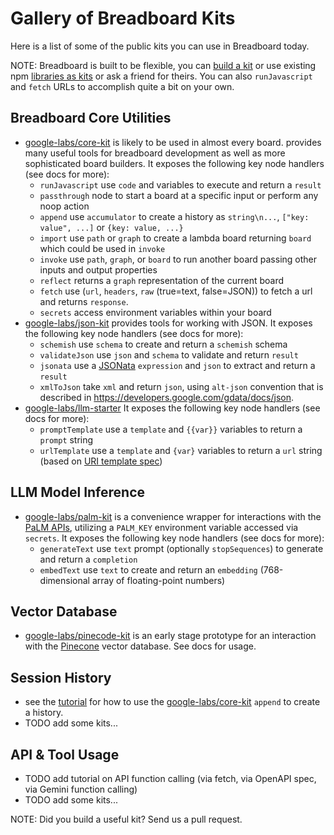 # Gallery of Breadboard Kits

Here is a list of some of the public kits you can use in Breadboard today.

NOTE: Breadboard is built to be flexible, you can [build a kit](./build-a-kit.md) or use existing npm [libraries as kits](./libraries-as-kits.md) or ask a friend for theirs. You can also `runJavascript` and `fetch` URLs to accomplish quite a bit on your own.

## Breadboard Core Utilities

- [google-labs/core-kit](https://github.com/breadboard-ai/breadboard/tree/main/packages/core-kit)
  is likely to be used in almost every board.
  provides many useful tools for breadboard development as well as more sophisticated board builders.
  It exposes the following key node handlers (see docs for more):
  - `runJavascript` use `code` and variables to execute and return a `result`
  - `passthrough` node to start a board at a specific input or perform any noop action
  - `append` use `accumulator` to create a history as `string\n...`, `["key: value", ...]` or `{key: value, ...}`
  - `import` use `path` or `graph` to create a lambda board returning `board` which could be used in `invoke`
  - `invoke` use `path`, `graph`, or `board` to run another board passing other inputs and output properties
  - `reflect` returns a `graph` representation of the current board
  - `fetch` use (`url`, `headers`, `raw` (true=text, false=JSON)) to fetch a url and returns `response`.
  - `secrets` access environment variables within your board
- [google-labs/json-kit](https://github.com/breadboard-ai/breadboard/tree/main/packages/json-kit)
  provides tools for working with JSON.
  It exposes the following key node handlers (see docs for more):
  - `schemish` use `schema` to create and return a `schemish` schema
  - `validateJson` use `json` and `schema` to validate and return `result`
  - `jsonata` use a [JSONata](https://jsonata.org/) `expression` and `json` to extract and return a `result`
  - `xmlToJson` take `xml` and return `json`, using `alt-json` convention that is described in https://developers.google.com/gdata/docs/json.
- [google-labs/llm-starter](https://github.com/breadboard-ai/breadboard/tree/main/packages/llm-starter)
  It exposes the following key node handlers (see docs for more):
  - `promptTemplate` use a `template` and `{{var}}` variables to return a `prompt` string
  - `urlTemplate` use a `template` and `{var}` variables to return a `url` string (based on [URI template spec](https://tools.ietf.org/html/rfc6570))

## LLM Model Inference

- [google-labs/palm-kit](https://github.com/breadboard-ai/breadboard/tree/main/packages/palm-kit)
  is a convenience wrapper for interactions with the [PaLM APIs](https://developers.generativeai.google/), utilizing a `PALM_KEY` environment variable accessed via `secrets`.
  It exposes the following key node handlers (see docs for more):
  - `generateText` use `text` prompt (optionally `stopSequences`) to generate and return a `completion`
  - `embedText` use `text` to create and return an `embedding` (768-dimensional array of floating-point numbers)

## Vector Database

- [google-labs/pinecode-kit](https://github.com/breadboard-ai/breadboard/tree/main/packages/pinecone-kit)
  is an early stage prototype for an interaction with the [Pinecone](https://pinecone.io/) vector database.
  See docs for usage.

## Session History

- see the [tutorial](../tutorial/) for how to use the
  [google-labs/core-kit](https://github.com/breadboard-ai/breadboard/tree/main/packages/core-kit)
  `append` to create a history.
- TODO add some kits...

## API & Tool Usage

- TODO add tutorial on API function calling (via fetch, via OpenAPI spec, via Gemini function calling)
- TODO add some kits...

NOTE: Did you build a useful kit? Send us a pull request.
